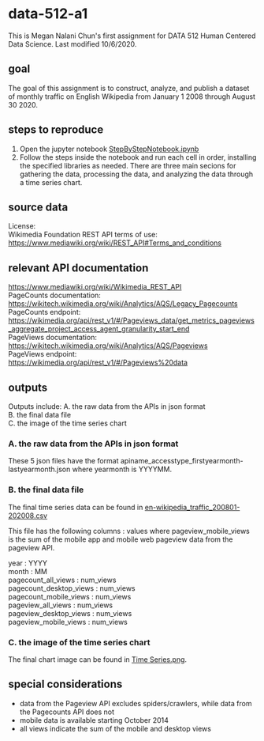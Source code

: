 # data-512-a1
This is Megan Nalani Chun's first assignment for DATA 512 Human Centered Data Science. Last modified 10/6/2020.

## goal
The goal of this assignment is to construct, analyze, and publish a dataset of monthly traffic on English Wikipedia from January 1 2008 through August 30 2020.

## steps to reproduce 
1. Open the jupyter notebook [StepByStepNotebook.ipynb](https://github.com/NalaniKai/data-512/blob/main/data-512-a1/StepByStepNotebook.ipynb)
2. Follow the steps inside the notebook and run each cell in order, installing the specified libraries as needed. There are three main secions for gathering the data, processing the data, and analyzing the data through a time series chart. 

## source data
License:  
Wikimedia Foundation REST API terms of use: https://www.mediawiki.org/wiki/REST_API#Terms_and_conditions 

## relevant API documentation
https://www.mediawiki.org/wiki/Wikimedia_REST_API  
PageCounts documentation: https://wikitech.wikimedia.org/wiki/Analytics/AQS/Legacy_Pagecounts  
PageCounts endpoint: https://wikimedia.org/api/rest_v1/#/Pageviews_data/get_metrics_pageviews_aggregate_project_access_agent_granularity_start_end  
PageViews documentation: https://wikitech.wikimedia.org/wiki/Analytics/AQS/Pageviews  
PageViews endpoint: https://wikimedia.org/api/rest_v1/#/Pageviews%20data

## outputs
Outputs include: 
A. the raw data from the APIs in json format  
B. the final data file  
C. the image of the time series chart  

### A. the raw data from the APIs in json format   
These 5 json files have the format apiname_accesstype_firstyearmonth-lastyearmonth.json where yearmonth is YYYYMM.  

### B. the final data file
The final time series data can be found in [en-wikipedia_traffic_200801-202008.csv](https://github.com/NalaniKai/data-512/blob/main/data-512-a1/en-wikipedia_traffic_200801-202008.csv)  

This file has the following columns : values where pageview_mobile_views is the sum of the mobile app and mobile web pageview data from the pageview API.  
  
year : YYYY  
month : MM  
pagecount_all_views : num_views  
pagecount_desktop_views : num_views  
pagecount_mobile_views : num_views  
pageview_all_views : num_views  
pageview_desktop_views : num_views  
pageview_mobile_views : num_views  

### C. the image of the time series chart 
The final chart image can be found in [Time Series.png](https://github.com/NalaniKai/data-512/blob/main/data-512-a1/Time%20Series.png).

## special considerations
- data from the Pageview API excludes spiders/crawlers, while data from the Pagecounts API does not
- mobile data is available starting October 2014
- all views indicate the sum of the mobile and desktop views